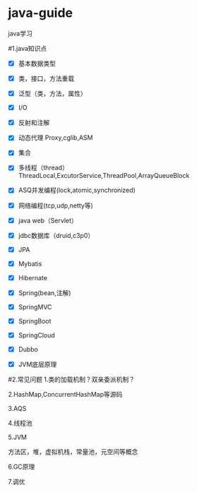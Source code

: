 # java-guide
java学习

#1.java知识点

- [x] 基本数据类型

- [x] 类，接口，方法重载
- [x] 泛型（类，方法，属性）
- [x] I/O
- [x] 反射和注解
- [x] 动态代理 Proxy,cglib,ASM
- [x] 集合
- [x] 多线程（thread）ThreadLocal,ExcutorService,ThreadPool,ArrayQueueBlock
- [x] ASQ并发编程(lock,atomic,synchronized)
- [x] 网络编程(tcp,udp,netty等)
- [x] java web（Servlet）
- [x] jdbc数据库（druid,c3p0）
- [x] JPA
- [x] Mybatis
- [x] Hibernate
- [x] Spring(bean,注解)
- [x] SpringMVC
- [x] SpringBoot
- [x] SpringCloud
- [x] Dubbo
- [x] JVM底层原理

#2.常见问题
1.类的加载机制？双亲委派机制？

2.HashMap,ConcurrentHashMap等源码

3.AQS

4.线程池

5.JVM

方法区，堆，虚拟机栈，常量池，元空间等概念

6.GC原理

7.调优